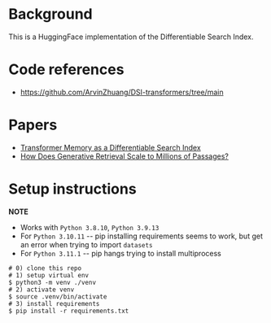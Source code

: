 # Background
This is a HuggingFace implementation of the Differentiable Search Index.

# Code references
* https://github.com/ArvinZhuang/DSI-transformers/tree/main

# Papers
* [Transformer Memory as a Differentiable Search Index](https://arxiv.org/abs/2202.06991)
* [How Does Generative Retrieval Scale to Millions of Passages?](https://arxiv.org/abs/2305.11841)


# Setup instructions
**NOTE** 
* Works with `Python 3.8.10`, `Python 3.9.13`
* For `Python 3.10.11` -- pip installing requirements seems to work, but get an error when trying to import `datasets`
* For `Python 3.11.1` --  pip hangs trying to install multiprocess
```
# 0) clone this repo
# 1) setup virtual env
$ python3 -m venv ./venv
# 2) activate venv
$ source .venv/bin/activate
# 3) install requirements
$ pip install -r requirements.txt
```
